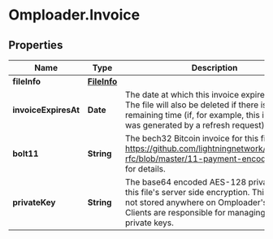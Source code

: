 # Omploader.Invoice

## Properties
Name | Type | Description | Notes
------------ | ------------- | ------------- | -------------
**fileInfo** | [**FileInfo**](FileInfo.md) |  | [optional] 
**invoiceExpiresAt** | **Date** | The date at which this invoice expires, in UTC. The file will also be deleted if there is no remaining time (if, for example, this invoice was generated by a refresh request).  | [optional] 
**bolt11** | **String** | The bech32 Bitcoin invoice for this file. See https://github.com/lightningnetwork/lightning-rfc/blob/master/11-payment-encoding.md for details.  | [optional] 
**privateKey** | **String** | The base64 encoded AES-128 private key for this file&#39;s server side encryption. This key is not stored anywhere on Omploader&#39;s servers. Clients are responsible for managing the private keys.  | [optional] 


